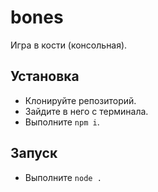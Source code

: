 # bones

Игра в кости (консольная).


## Установка

* Клонируйте репозиторий.
* Зайдите в него с терминала.
* Выполните `npm i`.


## Запуск

* Выполните `node .`
